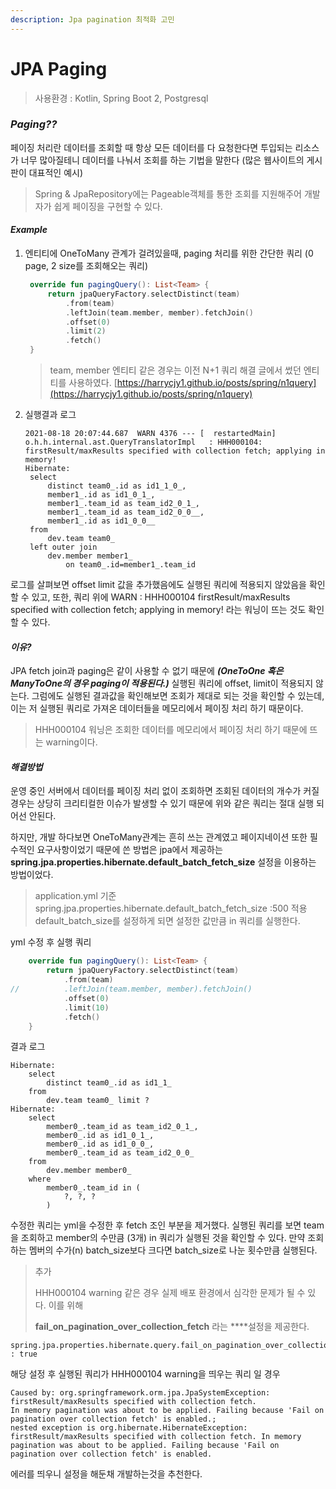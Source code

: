 ```yaml
---
description: Jpa pagination 최적화 고민
---
```


# JPA Paging

> 사용환경 : Kotlin, Spring Boot 2, Postgresql

### _Paging??_

페이징 처리란 데이터를 조회할 때 항상 모든 데이터를 다 요청한다면  투입되는 리소스가 너무 많아질테니  데이터를 나눠서 조회를 하는 기법을 말한다 \(많은 웹사이트의 게시판이 대표적인 예시\)

> Spring & JpaRepository에는 Pageable객체를 통한 조회를 지원해주어  개발자가 쉽게 페이징을 구현할 수 있다.

#### _Example_

1. 엔티티에 OneToMany 관계가 걸려있을때, paging 처리를 위한 간단한 쿼리  \(0 page, 2 size를 조회해오는 쿼리\)

   ```kotlin
    override fun pagingQuery(): List<Team> {
        return jpaQueryFactory.selectDistinct(team)
            .from(team)
            .leftJoin(team.member, member).fetchJoin()
            .offset(0)
            .limit(2)
            .fetch()
    }
   ```

   > team, member 엔티티 같은 경우는 이전 N+1 쿼리 해결 글에서 썼던 엔티티를 사용하였다.  [https://harrycjy1.github.io/posts/spring/n1query](https://harrycjy1.github.io/posts/spring/n1query)

2. 실행결과 로그

   ```text
   2021-08-18 20:07:44.687  WARN 4376 --- [  restartedMain] o.h.h.internal.ast.QueryTranslatorImpl   : HHH000104: firstResult/maxResults specified with collection fetch; applying in memory!
   Hibernate: 
    select
        distinct team0_.id as id1_1_0_,
        member1_.id as id1_0_1_,
        member1_.team_id as team_id2_0_1_,
        member1_.team_id as team_id2_0_0__,
        member1_.id as id1_0_0__ 
    from
        dev.team team0_ 
    left outer join
        dev.member member1_ 
            on team0_.id=member1_.team_id
   ```

로그를 살펴보면 offset limit 값을 추가했음에도 실행된 쿼리에 적용되지 않았음을 확인할 수 있고,  또한, 쿼리 위에 WARN : HHH000104 firstResult/maxResults specified with collection fetch; applying in memory!  라는 워닝이 뜨는 것도 확인할 수 있다.

#### _이유?_

JPA fetch join과 paging은 같이 사용할 수 없기 때문에 _**\(OneToOne 혹은 ManyToOne의 경우 paging이 적용된다.\)**_ 실행된 쿼리에 offset, limit이 적용되지 않는다.  그럼에도 실행된 결과값을 확인해보면 조회가 제대로 되는 것을 확인할 수 있는데,  이는 저 실행된 쿼리로 가져온 데이터들을 메모리에서 페이징 처리 하기 때문이다.

> HHH000104 워닝은 조회한 데이터를 메모리에서 페이징 처리 하기 때문에 뜨는 warning이다.

#### _해결방법_

운영 중인 서버에서 데이터를 페이징 처리 없이 조회하면 조회된 데이터의 개수가 커질 경우는  상당히 크리티컬한 이슈가 발생할 수 있기 때문에 위와 같은 쿼리는 절대 실행 되어선 안된다.

하지만, 개발 하다보면 OneToMany관계는 흔히 쓰는 관계였고 페이지네이션 또한 필수적인 요구사항이었기 때문에  쓴 방법은 jpa에서 제공하는 **spring.jpa.properties.hibernate.default\_batch\_fetch\_size** 설정을 이용하는 방법이었다.

> application.yml 기준  spring.jpa.properties.hibernate.default\_batch\_fetch\_size :500 적용 default\_batch\_size를 설정하게 되면 설정한 값만큼 in 쿼리를 실행한다.

yml 수정 후 실행 쿼리

```kotlin
    override fun pagingQuery(): List<Team> {
        return jpaQueryFactory.selectDistinct(team)
            .from(team)
//          .leftJoin(team.member, member).fetchJoin()
            .offset(0)
            .limit(10)
            .fetch()
    }
```

결과 로그

```text
Hibernate: 
    select
        distinct team0_.id as id1_1_ 
    from
        dev.team team0_ limit ?
Hibernate: 
    select
        member0_.team_id as team_id2_0_1_,
        member0_.id as id1_0_1_,
        member0_.id as id1_0_0_,
        member0_.team_id as team_id2_0_0_ 
    from
        dev.member member0_ 
    where
        member0_.team_id in (
            ?, ?, ?
        )
```

수정한 쿼리는 yml을 수정한 후 fetch 조인 부분을 제거했다.  실행된 쿼리를 보면 team을 조회하고 member의 수만큼 \(3개\) in 쿼리가 실행된 것을 확인할 수 있다.  만약 조회하는 멤버의 수가\(n\) batch\_size보다 크다면 batch\_size로 나눈 횟수만큼 실행된다.

> 추가
>
> HHH000104 warning 같은 경우 실제 배포 환경에서 심각한 문제가 될 수 있다. 이를 위해 
>
> **fail\_on\_pagination\_over\_collection\_fetch** 라는 ****설정을 제공한다.

```text
spring.jpa.properties.hibernate.query.fail_on_pagination_over_collection_fetch : true
```

해당 설정 후 실행된 쿼리가 HHH000104 warning을 띄우는 쿼리 일 경우 

```text
Caused by: org.springframework.orm.jpa.JpaSystemException: firstResult/maxResults specified with collection fetch. 
In memory pagination was about to be applied. Failing because 'Fail on pagination over collection fetch' is enabled.; 
nested exception is org.hibernate.HibernateException: firstResult/maxResults specified with collection fetch. In memory pagination was about to be applied. Failing because 'Fail on pagination over collection fetch' is enabled.
```

에러를 띄우니 설정을 해둔채 개발하는것을 추천한다.

